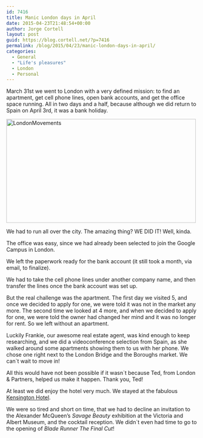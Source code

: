 ```yaml
---
id: 7416
title: Manic London days in April
date: 2015-04-23T21:48:54+00:00
author: Jorge Cortell
layout: post
guid: https://blog.cortell.net/?p=7416
permalink: /blog/2015/04/23/manic-london-days-in-april/
categories:
  - General
  - "Life's pleasures"
  - London
  - Personal
---
```

March 31st we went to London with a very defined mission: to find an apartment, get cell phone lines, open bank accounts, and get the office space running. All in two days and a half, because although we did return to Spain on April 3rd, it was a bank holiday.

[<img class=" aligncenter" src="https://farm8.staticflickr.com/7602/17198397232_1f52042e1b.jpg" alt="LondonMovements" width="500" height="274" />](https://www.flickr.com/photos/jcortell/17198397232 "LondonMovements by Jorge Cortell, on Flickr")

We had to run all over the city. The amazing thing? WE DID IT! Well, kinda.

The office was easy, since we had already been selected to join the Google Campus in London.

We left the paperwork ready for the bank account (it still took a month, via email, to finalize).

We had to take the cell phone lines under another company name, and then transfer the lines once the bank account was set up.

But the real challenge was the apartment. The first day we visited 5, and once we decided to apply for one, we were told it was not in the market any more. The second time we looked at 4 more, and when we decided to apply for one, we were told the owner had changed her mind and it was no longer for rent. So we left without an apartment.

Luckily Frankie, our awesome real estate agent, was kind enough to keep researching, and we did a videoconference selection from Spain, as she walked around some apartments showing them to us with her phone. We chose one right next to the London Bridge and the Boroughs market. We can`t wait to move in!

All this would have not been possible if it wasn`t because Ted, from London & Partners, helped us make it happen. Thank you, Ted!

At least we did enjoy the hotel very much. We stayed at the fabulous <a href="https://www.doylecollection.com/hotels/the-kensington-hotel" target="_blank">Kensington Hotel</a>.

We were so tired and short on time, that we had to decline an invitation to the Alexander McQueen’s _Savage Beauty_ exhibition at the Victoria and Albert Museum, and the cocktail reception. We didn`t even had time to go to the opening of _Blade Runner The Final Cut_!